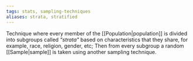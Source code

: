 ```yaml
---
tags: stats, sampling-techniques
aliases: strata, stratified
---
```

Technique where every member of the [[Population|population]] is divided into subgroups called *"strata"* based on characteristics that they share, for example, race, religion, gender, etc;
Then from every subgroup a random [[Sample|sample]] is taken using another sampling technique.
